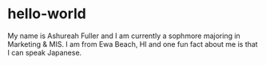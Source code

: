# hello-world
My name is Ashureah Fuller and I am currently a sophmore majoring in Marketing & MIS. I am from Ewa Beach, HI and one fun fact about me is that I can speak Japanese. 
